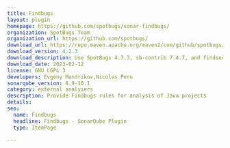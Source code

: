 ```yaml
---
title: Findbugs
layout: plugin
homepage: https://github.com/spotbugs/sonar-findbugs/
organization: SpotBugs Team
organization_url: https://github.com/spotbugs/
download_url: https://repo.maven.apache.org/maven2/com/github/spotbugs/sonar-findbugs-plugin/4.2.3/sonar-findbugs-plugin-4.2.3.jar
download_version: 4.2.3
download_description: Use SpotBugs 4.7.3, sb-contrib 7.4.7, and findsecbugs 1.12.0. When running on SonarQube 9.8+ unit tests are now analysed. Fixed a file leak.
download_date: 2023-02-12
license: GNU LGPL 3
developers: Evgeny Mandrikov,Nicolas Peru
sonarqube_version: 8.9-10.1
category: external analysers
description: Provide Findbugs rules for analysis of Java projects
details: 
seo:
  name: Findbugs
  headline: Findbugs - SonarQube Plugin
  type: ItemPage

---
```

